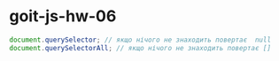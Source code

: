 # goit-js-hw-06

```js
document.querySelector; // якщо нічого не знаходить повертає  null
document.querySelectorAll; // якщо нічого не знаходить повертає []
```
